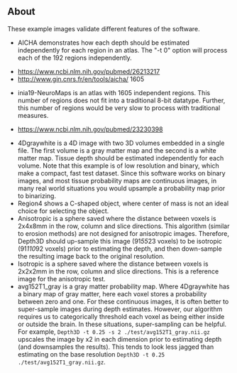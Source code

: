 ## About

These example images validate different features of the software.

 - AICHA demonstrates how each depth should be estimated independently for each region in an atlas. The "-t 0" option will process each of the 192 regions independently.
  * https://www.ncbi.nlm.nih.gov/pubmed/26213217
  * http://www.gin.cnrs.fr/en/tools/aicha/
1605
 - inia19-NeuroMaps is an atlas with 1605 independent regions. This number of regions does not fit into a traditional 8-bit datatype. Further, this number of regions would be very slow to process with traditional measures.
  * https://www.ncbi.nlm.nih.gov/pubmed/23230398
 - 4Dgraywhite is a 4D image with two 3D volumes embedded in a single file. The first volume is a gray matter map and the second is a white matter map. Tissue depth should be estimated independently for each volume. Note that this example is of low resolution and binary, which make a compact, fast test dataset. Since this software works on binary images, and most tissue probability maps are continuous images, in many real world situations you would upsample a probability map prior to binarizing. 
 - Region4 shows a C-shaped object, where center of mass is not an ideal choice for selecting the object.
 - Anisotropic is a sphere saved where the distance between voxels is 2x4x8mm in the row, column and slice directions. This algorithm (similar to erosion methods) are not designed for anisotropic images. Therefore, Depth3D should up-sample this image (91*55*23 voxels) to be isotropic (91*110*92 voxels) prior to estimating the depth, and then down-sample the resulting image back to the original resolution.
 - Isotropic is a sphere saved where the distance between voxels is 2x2x2mm in the row, column and slice directions. This is a reference image for the anisotropic test. 
 - avg152T1_gray is a gray matter probability map. Where 4Dgraywhite has a binary map of gray matter, here each voxel stores a probability between zero and one. For these continuous images, it is often better to super-sample images during depth estimates. However, our algorithm requires us to categorically threshold each voxel as being either inside or outside the brain. In these situations, super-sampling can be helpful. For example, `Depth3D -t 0.25 -s 2 ./test/avg152T1_gray.nii.gz` upscales the image by x2 in each dimension prior to estimating depth (and downsamples the results). This tends to look less jagged than estimating on the base resolution `Depth3D -t 0.25 ./test/avg152T1_gray.nii.gz`.
 

